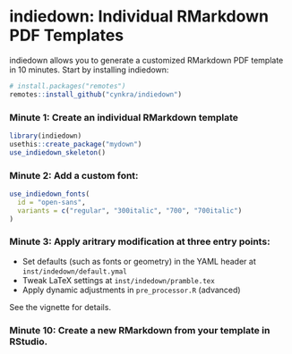 # indiedown: Individual RMarkdown PDF Templates

indiedown allows you to generate a customized RMarkdown PDF template in 10 minutes.
Start by installing indiedown:

```r
# install.packages("remotes")
remotes::install_github("cynkra/indiedown")
```

### Minute 1: Create an individual RMarkdown template

```r
library(indiedown)
usethis::create_package("mydown")
use_indiedown_skeleton()
```

### Minute 2: Add a custom font:

```r
use_indiedown_fonts(
  id = "open-sans",
  variants = c("regular", "300italic", "700", "700italic")
)
```

### Minute 3: Apply aritrary modification at three entry points:

- Set defaults (such as fonts or geometry) in the YAML header at `inst/indedown/default.ymal`
- Tweak LaTeX settings at `inst/indedown/pramble.tex`
- Apply dynamic adjustments in `pre_processor.R` (advanced)

See the vignette for details.

### Minute 10: Create a new RMarkdown from your template in RStudio.






